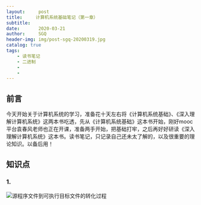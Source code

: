 ```yaml
---
layout:     post
title:     计算机系统基础笔记（第一章）
subtitle:   
date:       2020-03-21
author:     SGQ
header-img: img/post-sgq-20200319.jpg
catalog: true
tags:
    - 读书笔记
    - 二进制
    - 
    - 
---
```


## 前言

 今天开始关于计算机系统的学习，准备花十天左右将《计算机系统基础》、《深入理解计算机系统》这两本书吃透，先从《计算机系统基础》这本书开始，刚好mooc平台袁春风老师也正在开课，准备两手开始，把基础打牢，之后再好好研读《深入理解计算机系统》这本书。读书笔记，只记录自己还未太了解的，以及很重要的理论知识。以备后用！
 
 ## 知识点
 
 ### 1.
![源程序文件到可执行目标文件的转化过程](./images/1.png)

